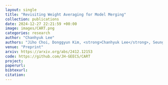 ```yaml
---
layout: single
title: "Revisiting Weight Averaging for Model Merging"
collection: publications
date: 2024-12-27 22:21:59 +00:00
image: images/CART.png
categories: research
author: "Chanhyuk Lee"
authors: "Jiho Choi, Donggyun Kim, <strong>Chanhyuk Lee</strong>, Seunghoon Hong"
venue: "Preprint"
arxiv: https://arxiv.org/abs/2412.12153
code: https://github.com/JH-GEECS/CART
project: 
paperurl: 
bibtexurl: 
citation: 
---
```

